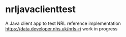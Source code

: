 # nrljavaclienttest
A Java client app to test NRL reference implementation https://data.developer.nhs.uk/nrls-ri
work in progress
